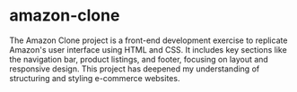 # amazon-clone
The Amazon Clone project is a front-end development exercise to replicate Amazon's user interface using HTML and CSS. It includes key sections like the navigation bar, product listings, and footer, focusing on layout and responsive design. This project has deepened my understanding of structuring and styling e-commerce websites.
